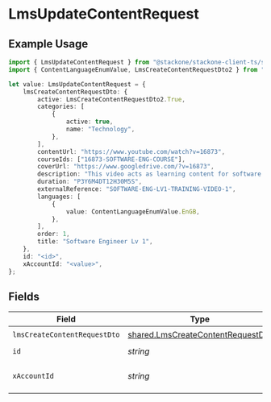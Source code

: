 # LmsUpdateContentRequest

## Example Usage

```typescript
import { LmsUpdateContentRequest } from "@stackone/stackone-client-ts/sdk/models/operations";
import { ContentLanguageEnumValue, LmsCreateContentRequestDto2 } from "@stackone/stackone-client-ts/sdk/models/shared";

let value: LmsUpdateContentRequest = {
    lmsCreateContentRequestDto: {
        active: LmsCreateContentRequestDto2.True,
        categories: [
            {
                active: true,
                name: "Technology",
            },
        ],
        contentUrl: "https://www.youtube.com/watch?v=16873",
        courseIds: ["16873-SOFTWARE-ENG-COURSE"],
        coverUrl: "https://www.googledrive.com/?v=16873",
        description: "This video acts as learning content for software engineers.",
        duration: "P3Y6M4DT12H30M5S",
        externalReference: "SOFTWARE-ENG-LV1-TRAINING-VIDEO-1",
        languages: [
            {
                value: ContentLanguageEnumValue.EnGB,
            },
        ],
        order: 1,
        title: "Software Engineer Lv 1",
    },
    id: "<id>",
    xAccountId: "<value>",
};
```

## Fields

| Field                                                                                         | Type                                                                                          | Required                                                                                      | Description                                                                                   |
| --------------------------------------------------------------------------------------------- | --------------------------------------------------------------------------------------------- | --------------------------------------------------------------------------------------------- | --------------------------------------------------------------------------------------------- |
| `lmsCreateContentRequestDto`                                                                  | [shared.LmsCreateContentRequestDto](../../../sdk/models/shared/lmscreatecontentrequestdto.md) | :heavy_check_mark:                                                                            | N/A                                                                                           |
| `id`                                                                                          | *string*                                                                                      | :heavy_check_mark:                                                                            | N/A                                                                                           |
| `xAccountId`                                                                                  | *string*                                                                                      | :heavy_check_mark:                                                                            | The account identifier                                                                        |